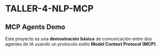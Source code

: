 # TALLER-4-NLP-MCP
## MCP Agents Demo

Este proyecto es una **demostración básica** de comunicación entre dos agentes de IA usando un protocolo estilo **Model Context Protocol (MCP)**.
